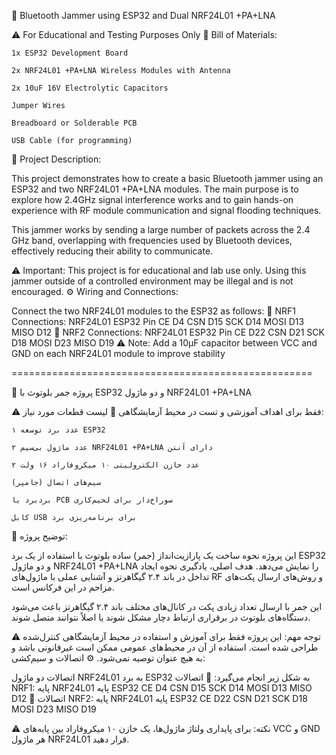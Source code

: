 🔧 Bluetooth Jammer using ESP32 and Dual NRF24L01 +PA+LNA

⚠️ For Educational and Testing Purposes Only
🧾 Bill of Materials:

    1x ESP32 Development Board

    2x NRF24L01 +PA+LNA Wireless Modules with Antenna

    2x 10uF 16V Electrolytic Capacitors

    Jumper Wires

    Breadboard or Solderable PCB

    USB Cable (for programming)

📘 Project Description:

This project demonstrates how to create a basic Bluetooth jammer using an ESP32 and two NRF24L01 +PA+LNA modules. The main purpose is to explore how 2.4GHz signal interference works and to gain hands-on experience with RF module communication and signal flooding techniques.

This jammer works by sending a large number of packets across the 2.4 GHz band, overlapping with frequencies used by Bluetooth devices, effectively reducing their ability to communicate.

⚠️ Important: This project is for educational and lab use only. Using this jammer outside of a controlled environment may be illegal and is not encouraged.
⚙️ Wiring and Connections:

Connect the two NRF24L01 modules to the ESP32 as follows:
🔌 NRF1 Connections:
NRF24L01	ESP32 Pin
CE	D4
CSN	D15
SCK	D14
MOSI	D13
MISO	D12
🔌 NRF2 Connections:
NRF24L01	ESP32 Pin
CE	D22
CSN	D21
SCK	D18
MOSI	D23
MISO	D19
⚠️ Note: Add a 10µF capacitor between VCC and GND on each NRF24L01 module to improve stability

====================================================

🔧 پروژه جمر بلوتوث با ESP32 و دو ماژول NRF24L01 +PA+LNA

⚠️ فقط برای اهداف آموزشی و تست در محیط آزمایشگاهی
🧾 لیست قطعات مورد نیاز:

    ۱ عدد برد توسعه ESP32

    ۲ عدد ماژول بی‌سیم NRF24L01 +PA+LNA دارای آنتن

    ۲ عدد خازن الکترولیتی ۱۰ میکروفاراد ۱۶ ولت

    سیم‌های اتصال (جامپر)

    بردبرد یا PCB سوراخ‌دار برای لحیم‌کاری

    کابل USB برای برنامه‌ریزی برد

📘 توضیح پروژه:

این پروژه نحوه ساخت یک پارازیت‌انداز (جمر) ساده بلوتوث با استفاده از یک برد ESP32 و دو ماژول NRF24L01 +PA+LNA را نمایش می‌دهد. هدف اصلی، یادگیری نحوه ایجاد تداخل در باند ۲.۴ گیگاهرتز و آشنایی عملی با ماژول‌های RF و روش‌های ارسال پکت‌های مزاحم در این فرکانس است.

این جمر با ارسال تعداد زیادی پکت در کانال‌های مختلف باند ۲.۴ گیگاهرتز باعث می‌شود دستگاه‌های بلوتوث در برقراری ارتباط دچار مشکل شوند یا اصلاً نتوانند متصل شوند.

⚠️ توجه مهم: این پروژه فقط برای آموزش و استفاده در محیط آزمایشگاهی کنترل‌شده طراحی شده است. استفاده از آن در محیط‌های عمومی ممکن است غیرقانونی باشد و به هیچ عنوان توصیه نمی‌شود.
⚙️ اتصالات و سیم‌کشی:

اتصالات دو ماژول NRF24L01 به برد ESP32 به شکل زیر انجام می‌گیرد:
🔌 اتصالات NRF1:
پایه NRF24L01	پایه ESP32
CE	D4
CSN	D15
SCK	D14
MOSI	D13
MISO	D12
🔌 اتصالات NRF2:
پایه NRF24L01	پایه ESP32
CE	D22
CSN	D21
SCK	D18
MOSI	D23
MISO	D19

⚠️ نکته: برای پایداری ولتاژ ماژول‌ها، یک خازن ۱۰ میکروفاراد بین پایه‌های VCC و GND هر ماژول NRF24L01 قرار دهید.

